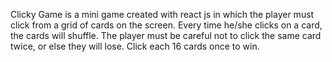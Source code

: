 Clicky Game is a mini game created with react js in which the player must click from a grid of cards on the screen. Every time he/she clicks on a card, the cards will shuffle. The player must be careful not to click the same card twice, or else they will lose. Click each 16 cards once to win.